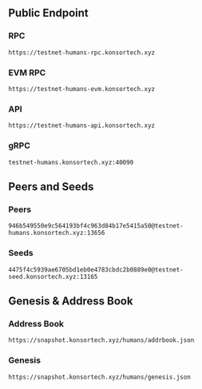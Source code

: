 ## Public Endpoint

### RPC
```
https://testnet-humans-rpc.konsortech.xyz
```

### EVM RPC
```
https://testnet-humans-evm.konsortech.xyz
```

### API
```
https://testnet-humans-api.konsortech.xyz
```

### gRPC
```
testnet-humans.konsortech.xyz:40090
```

## Peers and Seeds

### Peers
```
946b549550e9c564193bf4c963d84b17e5415a50@testnet-humans.konsortech.xyz:13656
```

### Seeds
```
4475f4c5939ae6705bd1eb0e4783cbdc2b0889e0@testnet-seed.konsortech.xyz:13165
```

## Genesis & Address Book

### Address Book
```
https://snapshot.konsortech.xyz/humans/addrbook.json
```

### Genesis
```
https://snapshot.konsortech.xyz/humans/genesis.json
```
